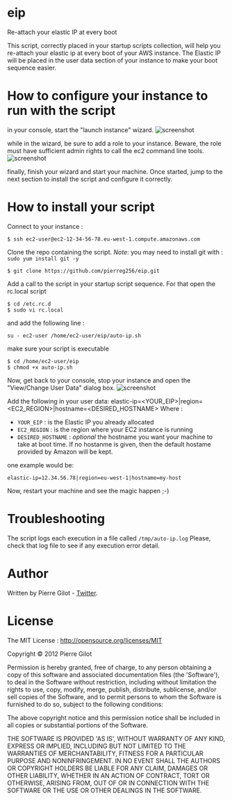 eip
===

Re-attach your elastic IP at every boot

This script, correctly placed in your startup scripts collection, will help you re-attach your elastic ip at every boot of your AWS instance.
The Elastic IP will be placed in the user data section of your instance to make your boot sequence easier.

# How to configure your instance to run with the script

in your console, start the "launch instance" wizard.
![screenshot](https://raw.github.com/pierreg256/eip/master/images/console.png)

while in the wizard, be sure to add a role to your instance. Beware, the role must have sufficient admin rights to call the ec2 command line tools.
![screenshot](https://raw.github.com/pierreg256/eip/master/images/roleselection.png)

finally, finish your wizard and start your machine. Once started, jump to the next section to install the script and configure it correctly.


# How to install your script #

Connect to your instance : 

    $ ssh ec2-user@ec2-12-34-56-78.eu-west-1.compute.amazonaws.com
  

Clone the repo containing the script. *Note*: you may need to install git with : ```sudo yum install git -y```

    $ git clone https://github.com/pierreg256/eip.git

Add a call to the script in your startup script sequence. For that open the rc.local script

    $ cd /etc.rc.d
    $ sudo vi rc.local
    
and add the following line : 

    su - ec2-user /home/ec2-user/eip/auto-ip.sh 
    
make sure your script is executable

    $ cd /home/ec2-user/eip
    $ chmod +x auto-ip.sh
    
Now, get back to your console, stop your instance and open the "View/Change User Data" dialog box.
![screenshot](https://raw.github.com/pierreg256/eip/master/images/changeuserdata.png)

Add the following in your user data: 
        elastic-ip=<YOUR_EIP>|region=<EC2_REGION>|hostname=<DESIRED_HOSTNAME>
Where : 
* ```YOUR_EIP``` : is the Elastic IP you already allocated
* ```EC2_REGION``` : is the region where your EC2 instance is running
* ```DESIRED_HOSTNAME``` : _optional_ the hostname you want your machine to take at boot time. If no hostanme is given, then the default hostame provided by Amazon will be kept.

one example would be:

    elastic-ip=12.34.56.78|region=eu-west-1|hostname=my-host


Now, restart your machine and see the magic happen ;-)

# Troubleshooting #
The script logs each execution in a file called ```/tmp/auto-ip.log``` Please, check that log file to see if any execution error detail.


# Author #

Written by Pierre Gilot - [Twitter](https://twitter.com/pierreg256).

# License #

The MIT License : http://opensource.org/licenses/MIT

Copyright &copy; 2012 Pierre Gilot

Permission is hereby granted, free of charge, to any person obtaining a copy of this software and associated
documentation files (the 'Software'), to deal in the Software without restriction, including without limitation the
rights to use, copy, modify, merge, publish, distribute, sublicense, and/or sell copies of the Software, and to permit
persons to whom the Software is furnished to do so, subject to the following conditions:

The above copyright notice and this permission notice shall be included in all copies or substantial portions of the
Software.

THE SOFTWARE IS PROVIDED 'AS IS', WITHOUT WARRANTY OF ANY KIND, EXPRESS OR IMPLIED, INCLUDING BUT NOT LIMITED TO THE
WARRANTIES OF MERCHANTABILITY, FITNESS FOR A PARTICULAR PURPOSE AND NONINFRINGEMENT. IN NO EVENT SHALL THE AUTHORS OR
COPYRIGHT HOLDERS BE LIABLE FOR ANY CLAIM, DAMAGES OR OTHER LIABILITY, WHETHER IN AN ACTION OF CONTRACT, TORT OR
OTHERWISE, ARISING FROM, OUT OF OR IN CONNECTION WITH THE SOFTWARE OR THE USE OR OTHER DEALINGS IN THE SOFTWARE.
